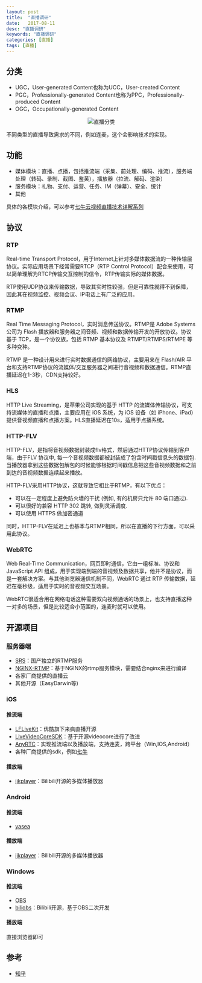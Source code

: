 ```yaml
---
layout: post
title:  "直播调研"
date:   2017-08-11
desc: "直播调研"
keywords: "直播调研"
categories: [直播]
tags: [直播]
---
```


## 分类

* UGC，User-generated Content也称为UCC，User-created Content
* PGC，Professionally-generated Content也称为PPC，Professionally-produced Content
* OGC，Occupationally-generated Content

<div align='center'>
<img src="{{site.baseurl}}{{ site.img_path }}/Live_Introduction/category.png" alt="直播分类"/>
</div>

不同类型的直播导致需求的不同，例如连麦，这个会影响技术的实现。

## 功能

* 媒体模块：直播、点播，包括推流端（采集、前处理、编码、推流），服务端处理（转码、录制、截图、鉴黄），播放器（拉流、解码、渲染）
* 服务模块：礼物、支付、运营、任务、IM（弹幕）、安全、统计
* 其他

具体的各模块介绍，可以参考[七牛云视频直播技术详解系列](https://www.zhihu.com/question/42162310)

## 协议

### RTP

Real-time Transport Protocol，用于Internet上针对多媒体数据流的一种传输层协议。实际应用场景下经常需要RTCP（RTP Control Protocol）配合来使用，可以简单理解为RTCP传输交互控制的信令，RTP传输实际的媒体数据。

RTP使用UDP协议来传输数据，导致其实时性较强，但是可靠性就得不到保障，因此其在视频监控、视频会议、IP电话上有广泛的应用。

### RTMP

Real Time Messaging Protocol，实时消息传送协议。RTMP是 Adobe Systems 公司为 Flash 播放器和服务器之间音频、视频和数据传输开发的开放协议。协议基于 TCP，是一个协议族，包括 RTMP 基本协议及 RTMPT/RTMPS/RTMPE 等多种变种。

RTMP 是一种设计用来进行实时数据通信的网络协议，主要用来在 Flash/AIR 平台和支持RTMP协议的流媒体/交互服务器之间进行音视频和数据通信。RTMP直播延迟在1-3秒，CDN支持较好。

### HLS

HTTP Live Streaming，是苹果公司实现的基于 HTTP 的流媒体传输协议，可支持流媒体的直播和点播，主要应用在 iOS 系统，为 iOS 设备（如 iPhone、iPad）提供音视频直播和点播方案。HLS直播延迟在10s，适用于点播系统。

### HTTP-FLV

HTTP-FLV，是指将音视频数据封装成flv格式，然后通过HTTP协议传输到客户端，由于FLV 协议中, 每一个音视频数据都被封装成了包含时间戳信息头的数据包. 当播放器拿到这些数据包解包的时候能够根据时间戳信息把这些音视频数据和之前到达的音视频数据连续起来播放。

HTTP-FLV采用HTTP协议，这就导致它相比于RTMP，有以下优点：

* 可以在一定程度上避免防火墙的干扰 (例如, 有的机房只允许 80 端口通过).
* 可以很好的兼容 HTTP 302 跳转, 做到灵活调度.
* 可以使用 HTTPS 做加密通道 

同时，HTTP-FLV在延迟上也基本与RTMP相同，所以在直播的下行方面，可以采用此协议。

### WebRTC

Web Real-Time Communication，网页即时通信，它由一组标准、协议和 JavaScript API 组成，用于实现端到端的音视频及数据共享，他并不是协议，而是一套解决方案。与其他浏览器通信机制不同，WebRTC 通过 RTP 传输数据，延迟在毫秒级，适用于实时的音视频交互场景。

WebRTC很适合用在网络电话这种需要双向视频通话的场景上，也支持直播这种一对多的场景，但是比较适合小范围的，连麦时就可以使用。

## 开源项目

### 服务器端

* [SRS](https://github.com/ossrs/srs)：国产独立的RTMP服务
* [NGINX-RTMP](https://github.com/arut/nginx-rtmp-module)：基于NGINX的rtmp服务模块，需要结合nginx来进行编译
* 各家厂商提供的直播云
* 其他开源（EasyDarwin等)

### iOS

#### 推流端

* [LFLiveKit](https://github.com/LaiFengiOS/LFLiveKit)：优酷旗下来疯直播开源
* [LiveVideoCoreSDK](https://github.com/runner365/LiveVideoCoreSDK)：基于开源videocore进行了改进
* [AnyRTC](https://github.com/AnyRTC/anyRTC-RTMP-OpenSource)：实现推流端以及播放端，支持连麦，跨平台（Win,IOS,Android）
* 各种厂商提供的sdk，例如[七牛](https://github.com/pili-engineering/PLMediaStreamingKit)

#### 播放端

* [ijkplayer](https://github.com/Bilibili/ijkplayer/)：Bilibili开源的多媒体播放器

### Android

#### 推流端

* [yasea](https://github.com/begeekmyfriend/yasea)

#### 播放端

* [ijkplayer](https://github.com/Bilibili/ijkplayer/)：Bilibili开源的多媒体播放器

### Windows

#### 推流端

* [OBS](https://github.com/jp9000/OBS)
* [biliobs](https://github.com/Bilibili/biliobs)：Bilibili开源，基于OBS二次开发

#### 播放端

直接浏览器即可

## 参考

* [知乎](https://www.zhihu.com/question/42162310)


